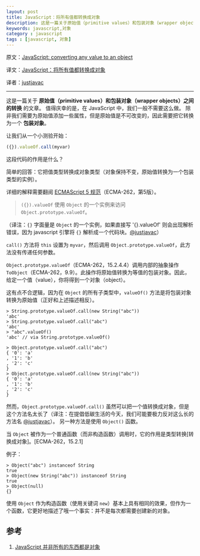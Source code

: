 ```yaml
---
layout: post
title: JavaScript：将所有值都转换成对象
description: 这是一篇关于原始值（primitive values）和包装对象（wrapper objects）之间的转换的文章。除非我们需要为原始值添加一些属性，但是原始值是不可改变的，因此需要把它转换为一个包装对象。
keywords: javascript,对象
category : javascript
tags : [javascript, 对象]
---
```


原文：[JavaScript: converting any value to an object](http://www.2ality.com/2011/04/javascript-converting-any-value-to.html)

译文：[JavaScript：将所有值都转换成对象](http://justjavac.com/javascript/2012/12/21/converting-any-value-to-an-object.html)

译者：[justjavac](http://weibo.com/justjavac)

----------------------------------------------------

这是一篇关于 **原始值（primitive values）和包装对象（wrapper objects）之间的转换** 的文章。
值得庆幸的是，在 JavaScript 中，我们一般不需要这么做。
除非我们需要为原始值添加一些属性，但是原始值是不可改变的，因此需要把它转换为一个 **包装对象**。

让我们从一个小测验开始： 

```javascript
({}).valueOf.call(myvar)
```

这段代码的作用是什么？

简单的回答：它把值类型转换成对象类型（对象保持不变，原始值转换为一个包装类型的实例）。

详细的解释需要翻阅 [ECMAScript 5 规范](http://www.ecma-international.org/publications/standards/Ecma-262.htm)（ECMA-262，第5版）。

> `({}).valueOf` 使用 `Object` 的一个实例来访问 `Object.prototype.valueOf`。

（译注：`{}` 字面量是 `Object` 的一个实例，如果直接写 '{}.valueOf' 则会出现解析错误，因为 javascript 引擎将 `{}` 解析成一个代码块。[@justjavac](http://weibo.com/justjavac)）

`call()` 方法将 `this` 设置为 `myvar`，然后调用 `Object.prototype.valueOf`，此方法没有传递任何参数。

`Object.prototype.valueOf`（ECMA-262，15.2.4.4）调用内部的抽象操作 `ToObject`（ECMA-262，9.9）。此操作将原始值转换为等值的包装对象。因此，给定一个值（value），你将得到一个对象（object）。

这有点不合逻辑，因为在 `Object` 的所有子类型中，`valueOf()` 方法是将包装对象转换为原始值（正好和上述描述相反）。

    > String.prototype.valueOf.call(new String("abc"))
    'abc'
    > String.prototype.valueOf.call("abc")
    'abc'
    > "abc".valueOf()
    'abc' // via String.prototype.valueOf()

    > Object.prototype.valueOf.call("abc")
    { '0': 'a'
    , '1': 'b'
    , '2': 'c'
    }
    > Object.prototype.valueOf.call(new String("abc"))
    { '0': 'a'
    , '1': 'b'
    , '2': 'c'
    }

然而，`Object.prototype.valueOf.call()` 虽然可以把一个值转换成对象，但是这个方法名太长了（译注：在提倡低碳生活的今天，我们可能要极力反对这么长的方法名 [@justjavac](http://weibo.com/justjavac)）。
另一种方法是使用 `Object()` 函数。

当 `Object` 被作为一个普通函数（而非构造函数）调用时，它的作用是类型转换[转换成对象]。[ECMA-262，15.2.1]

例子：

    > Object("abc") instanceof String
    true
    > Object(new String("abc")) instanceof String
    true
    > Object(null)
    {}

使用 `Object` 作为构造函数（使用关键词 `new`）基本上具有相同的效果，但作为一个函数，它更好地描述了哦一个事实：并不是每次都需要创建新的对象。 

## 参考

1. [JavaScript 并非所有的东西都是对象](http://justjavac.com/javascript/2012/12/22/javascript-values-not-everything-is-an-object.html)
    


